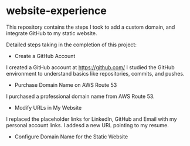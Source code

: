 # website-experience
This repository contains the steps I took to add a custom domain, and integrate GitHub to my static website.

Detailed steps taking in the completion of this project:

- Create a GitHub Account

I created a GitHub account at https://github.com/
I studied the GitHub environment to understand basics like repositories, commits, and pushes.

- Purchase Domain Name on AWS Route 53

I purchased a professional domain name from AWS Route 53.

- Modify URLs in My Website

I replaced the placeholder links for LinkedIn, GitHub and Email with my personal account links.
I addesd a new URL pointing to my resume.

- Configure Domain Name for the Static Website
